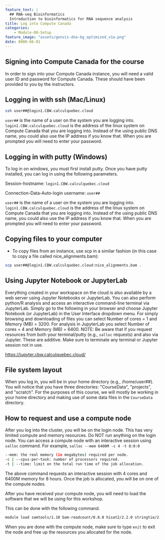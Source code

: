 ```yaml
---
feature_text: |
  ## RNA-seq Bioinformatics
  Introduction to bioinformatics for RNA sequence analysis
title: Log into Compute Canada
categories:
    - Module-00-Setup
feature_image: "assets/genvis-dna-bg_optimized_v1a.png"
date: 0000-06-01
---
```


## Signing into Compute Canada for the course
In order to sign into your Compute Canada instance, you will need a valid user ID and password for Compute Canada. These should have been provided to you by the instructors.

## Logging in with ssh (Mac/Linux)

```bash
ssh user##@login1.CBW.calculquebec.cloud
```

`user##` is the name of a user on the system you are logging into. `login1.CBW.calculquebec.cloud` is the address of the linux system on Compute Canada that you are logging into. Instead of the using public DNS name, you could also use the IP address if you know that. When you are prompted you will need to enter your password.   

## Logging in with putty (Windows)

To log in on windows, you must first install putty. Once you have putty installed, you can log in using the following parameters.

Session-hostname: `login1.CBW.calculquebec.cloud`

Connection-Data-Auto-login username: `user##`

`user##` is the name of a user on the system you are logging into. `login1.CBW.calculquebec.cloud` is the address of the linux system on Compute Canada that you are logging into. Instead of the using public DNS name, you could also use the IP address if you know that. When you are prompted you will need to enter your password.   

## Copying files to your computer

* To copy files from an instance, use scp in a similar fashion (in this case to copy a file called nice_alignments.bam):

```bash
scp user##@login1.CBW.calculquebec.cloud:nice_alignments.bam .
```

## Using Jupyter Notebook or JupyterLab

Everything created in your workspace on the cloud is also available by a web server using Jupyter Notebooks or JupyterLab. You can also perform python/R analysis and access an interactive command-line terminal via JupyterLab. Simply go to the following in your browser and choose Jupyter Notebook (or JupyterLab) in the User Interface dropdown menu. For simply browsing and downloading of files you can select Number of cores = 1 and Memory (MB) = 3200. For analysis in JupyterLab you select Number of cores = 4 and Memory (MB) = 6400. NOTE: Be aware that if you request resources from both your terminal/putty (e.g., `salloc` requests) and also via Jupyter. These are additive. Make sure to terminate any terminal or Jupyter session not in use.

https://jupyter.cbw.calculquebec.cloud/

## File system layout

When you log in, you will be in your home directory (e.g., /home/user##). You will notice that you have three directories: "CourseData", "projects", and "scratch". For the purposes of this course, we will mostly be working in your home directory and making use of some data files in the `CourseData` directory.

## How to request and use a compute node

After you log into the cluster, you will be on the login node. This has very limited compute and memory resources. Do NOT run anything on the login node. You can access a compute node with an interactive session using `salloc` command. For example, `salloc --mem 6400M -c 4 -t 8:0:0`

```bash
--mem: the real memory (in megabytes) required per node.
-c | --cpus-per-task: number of processors required.
-t | --time: limit on the total run time of the job allocation.
```

The above command requests an interactive session with 4 cores and 6400M memory for 8 hours. Once the job is allocated, you will be on one of the compute nodes.

After you have received your compute node, you will need to load the software that we will be using for this workshop. 

This can be done with the following command.

```bash
module load samtools/1.10 bam-readcount/0.8.0 hisat2/2.2.0 stringtie/2.1.0 gffcompare/0.11.6 tophat/2.1.1 kallisto/0.46.1 fastqc/0.11.8 multiqc/1.8 picard/2.20.6 flexbar/3.5.0 RSeQC/3.0.1 bedops/2.4.39 ucsctools/399 r/4.0.0 python/3.7.4 bam-readcount/0.8.0 HTSeq/1.18.1 regtools/0.5.2

```

When you are done with the compute node, make sure to type `exit` to exit the node and free up the resources you allocated for the node.
